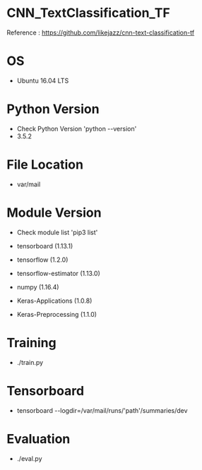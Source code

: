 # CNN_TextClassification_TF

Reference : https://github.com/likejazz/cnn-text-classification-tf

# OS 
* Ubuntu 16.04 LTS

# Python Version
* Check Python Version 'python --version' 
* 3.5.2

# File Location 
* var/mail

# Module Version
* Check module list 'pip3 list' 

* tensorboard (1.13.1) 

* tensorflow (1.2.0) 

* tensorflow-estimator (1.13.0) 

* numpy (1.16.4) 

* Keras-Applications (1.0.8) 

* Keras-Preprocessing (1.1.0)

# Training

* ./train.py

# Tensorboard

* tensorboard --logdir=/var/mail/runs/'path'/summaries/dev

# Evaluation

* ./eval.py

